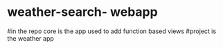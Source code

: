 # weather-search- webapp

#in the repo core is the app used to add function based views
#project is the weather app
